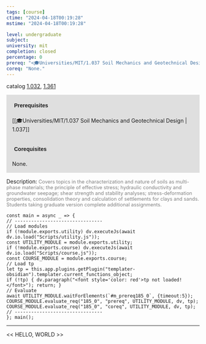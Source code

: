 ```yaml
---
tags: [course]
ctime: "2024-04-18T00:19:28"
mstime: "2024-04-18T00:19:28"

level: undergraduate
subject: 
university: mit
completion: closed
percentage: 0
prereq: "<🎓Universities/MIT/1.037 Soil Mechanics and Geotechnical Design>"
coreq: "None."
---
```


catalog [1.032](http://student.mit.edu/catalog/m1a.html#1.032), [1.361](http://student.mit.edu/catalog/m1b.html#1.361)

<span style="display: block; padding: 15px; background-color: rgb(100, 100, 100, 0.2);"><font id="m_prereq185_0" style="display: block; font-family: Arial, sans-serif; font-weight: bold; padding: 5px">Prerequisites</font><br><span id="prereq185_0">[[🎓Universities/MIT/1.037 Soil Mechanics and Geotechnical Design | 1.037]]</span></span>
<span style="display: block; padding: 15px; background-color: rgb(100, 100, 100, 0.2);"><font id="m_coreq185_0" style="display: block; font-family: Arial, sans-serif; font-weight: bold; padding: 5px">Corequisites</font><br><span id="coreq185_0">None.</span></span>

<font style="">Description:</font>
<font style="color: grey; font-size: 0.8rem;">Covers topics in the characterization and nature of soils as multi-phase materials; the principle of effective stress; hydraulic conductivity and groundwater seepage; shear strength and stability analyses; stress-deformation properties, consolidation theory and calculation of settlements for clays and sands. Students taking graduate version complete additional assignments.</font>

```dataviewjs
const main = async _ => {
// --------------------------------
// Load modules
if (!module.exports.utility) dv.executeJs(await dv.io.load("Scripts/utility.js"));
const UTILITY_MODULE = module.exports.utility;
if (!module.exports.course) dv.executeJs(await dv.io.load("Scripts/course.js"));
const COURSE_MODULE = module.exports.course;
// Load tp
let tp = this.app.plugins.getPlugin("templater-obsidian").templater.current_functions_object;
if (!tp) { dv.paragraph("<font style='color: red'>tp not loaded!</font>"); return; }
// Evaluate
await UTILITY_MODULE.waitForElements(`#m_prereq185_0`, {timeout:5});
COURSE_MODULE.evaluate_req("185_0", "prereq", UTILITY_MODULE, dv, tp);
COURSE_MODULE.evaluate_req("185_0", "coreq", UTILITY_MODULE, dv, tp);
// --------------------------------
}; main();
```

---

<< HELLO, WORLD >>
